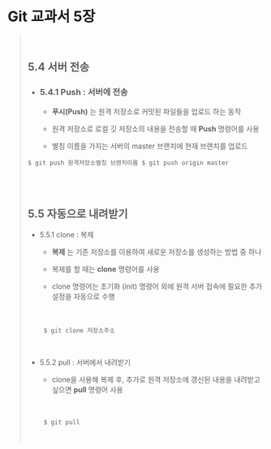 Git 교과서 5장
=============     
 
> <br>
> 
> ## 5.4 서버 전송
> 
> + ### 5.4.1 Push : 서버에 전송
>   + __푸시(Push)__ 는 원격 저장소로 커밋된 파일들을 업로드 하는 동작
> 
>   + 원격 저장소로 로컬 깃 저장소의 내용을 전송할 때 __Push__ 명령어를 사용
>
>   + 별칭 이름을 가지는 서버의 master 브랜치에 현재 브랜치를 업로드
>
> `
>  $ git push 원격저장소별칭 브랜치이름
>  $ git push origin master
> `
>
> <br>
> <br>
>
>## 5.5 자동으로 내려받기
>
> + 5.5.1 clone : 복제
>
>   + __복제__ 는 기존 저장소를 이용하여 새로운 저장소를 생성하는 방법 중 하나
>
>   + 복제를 할 때는 __clone__ 명령어를 사용
>
>   + clone 명령어는 초기화 (init) 명령어 외에 원격 서버 접속에 필요한 추가 설정을 자동으로 수행
> 
>   　
> 
>        $ git clone 저장소주소
>
>   <br>
>
> + 5.5.2 pull : 서버에서 내려받기
>
>   + clone을 사용해 복제 후, 추가로 원격 저장소에 갱신된 내용을 내려받고 싶으면 __pull__ 명령어 사용
> 
>   　
> 
>        $ git pull
>   <br>
